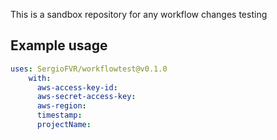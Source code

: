 This is a sandbox repository for any workflow changes testing

## Example usage

```yaml
uses: SergioFVR/workflowtest@v0.1.0
    with:
      aws-access-key-id: 
      aws-secret-access-key: 
      aws-region:
      timestamp:
      projectName:
```
